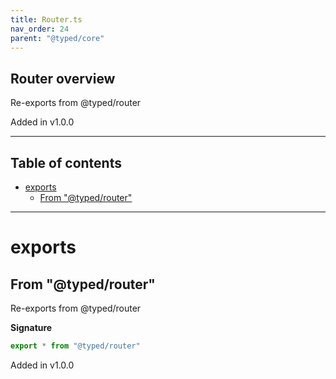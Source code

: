 ```yaml
---
title: Router.ts
nav_order: 24
parent: "@typed/core"
---
```


## Router overview

Re-exports from @typed/router

Added in v1.0.0

---

<h2 class="text-delta">Table of contents</h2>

- [exports](#exports)
  - [From "@typed/router"](#from-typedrouter)

---

# exports

## From "@typed/router"

Re-exports from @typed/router

**Signature**

```ts
export * from "@typed/router"
```

Added in v1.0.0
